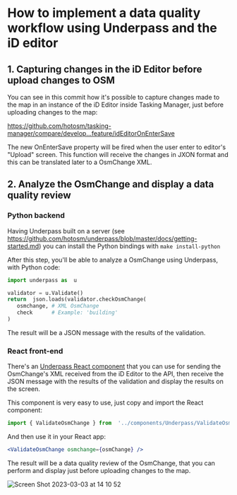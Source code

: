 # How to implement a data quality workflow using Underpass and the iD editor

## 1. Capturing changes in the iD Editor before upload changes to OSM

You can see in this commit how it's possible to capture changes made to the map in an instance of the iD Editor inside Tasking Manager, just before uploading changes to the map:

https://github.com/hotosm/tasking-manager/compare/develop...feature/idEditorOnEnterSave

The new OnEnterSave property will be fired when the user enter to editor's "Upload" screen. This function will receive the changes in JXON format and this can be translated later to a OsmChange XML.

## 2. Analyze the OsmChange and display a data  quality review

### Python backend

Having Underpass built on a server (see https://github.com/hotosm/underpass/blob/master/docs/getting-started.md) you can install the Python bindings with `make install-python` 

After this step, you'll be able to analyze a OsmChange using Underpass, with Python code:

```python
import underpass as  u

validator = u.Validate()
return  json.loads(validator.checkOsmChange(
   osmchange, # XML OsmChange
   check      # Example: 'building'
)
```

The result will be a JSON message with the results of the validation.

### React front-end

There's an [Underpass React component](https://github.com/hotosm/underpass/tree/master/util/react/src/components/Underpass/ValidateOsmChange) that you can use for sending the OsmChange's XML received from the iD Editor to the API, then receive the JSON message with the results of the validation and display the results on the screen.

This component is very easy to use, just copy and import the React component:

```js
import { ValidateOsmChange } from  '../components/Underpass/ValidateOsmChange';
```
And then use it in your React app:

```jsx
<ValidateOsmChange osmchange={osmChange} />
```

The result will be a data quality review of the OsmChange, that you can perform and display just before uploading changes to the map.

![Screen Shot 2023-03-03 at 14 10 52](https://user-images.githubusercontent.com/1226194/222783929-0f596404-5b0d-4e77-93cd-d0feaf819b12.png)

